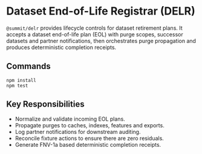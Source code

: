 # Dataset End-of-Life Registrar (DELR)

`@summit/delr` provides lifecycle controls for dataset retirement plans. It accepts a
dataset end-of-life plan (EOL) with purge scopes, successor datasets and partner
notifications, then orchestrates purge propagation and produces deterministic
completion receipts.

## Commands

```
npm install
npm test
```

## Key Responsibilities

- Normalize and validate incoming EOL plans.
- Propagate purges to caches, indexes, features and exports.
- Log partner notifications for downstream auditing.
- Reconcile fixture actions to ensure there are zero residuals.
- Generate FNV-1a based deterministic completion receipts.
